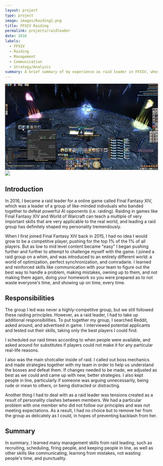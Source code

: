 ```yaml
---
layout: project
type: project
image: images/Raiding2.png
title: FFXIV Raiding
permalink: projects/raidleader
date: 2016
labels:
  - FFXIV
  - Raiding
  - Management
  - Communication
  - Strategy/Analysis
summary: A brief summary of my experience as raid leader in FFXIV, where I learned management skills, punctuality, how to make mistakes and learn from them, and to never give up.
---
```


<img class="ui floated rounded image" src="../images/Raiding1.jpg">
<img class="ui image" src="{{ site.baseurl }}/images/Raiding1.jpg">

## Introduction

In 2016, I became a raid leader for a online game called Final Fantasy XIV, which was a leader of a group of like-minded indivduals who banded together to defeat powerful AI opponents (i.e. raiding). Raiding in games like Final Fantasy XIV and World of Warcraft can teach a multiple of very important skills that are very applicable to the real world, and leading a raid group has definitely shaped my personality tremendously.

When I first joined Final Fantasy XIV back in 2015, I had no idea I would grow to be a competitve player, pushing for the top 1% of the 1% of all players. But as low to mid level content became "easy" I began pushing further and further to attempt to challenge myself with the game. I joined a raid group on a whim, and was introduced to an entirely different world: a world of optimization, perfect synchronization, and comradarie. I learned and reinforced skills like communication with your team to figure out the best way to handle a problem, making mistakes, owning up to them, and not making them again, doing your homework so you were prepared as to not waste everyone's time, and showing up on time, every time. 

## Responsibilities

The group I led was never a highly-competitve group, but we still followed these raiding principles. However, as a raid leader, I had to take up additional responsibilities. To put together my group, I searched Reddit, asked around, and advertised in game. I interviewed potential applicants and tested out their skills, taking only the best players I could find. 

I scheduled our raid times according to when people were available, and asked around for substitutes if players could not make it for any particular real-life reasons. 

I also was the main shotcaller inside of raid. I called out boss mechanics and made strategies together with my team in order to help us understand the bosses and defeat them. If changes needed to be made, we adjusted as best as we could and came up with new, better strategies. I also kept people in line, particularly if someone was arguing unnecessarily, being rude or mean to others, or being distracted or distracting.

Another thing I had to deal with as a raid leader was tensions created as a result of personality clashes between members. We had a particular problem with one member who did not follow our principles and was not meeting expectations. As a result, I had no choice but to remove her from the group as delicately as I could, in hopes of preventing backlash from her.

## Summary

In summary, I learned many management skills from raid leading, such as recruiting, scheduling, firing people, and keeping people in line, as well as other skills like communicating, learning from mistakes, not wasting people's time, and punctuality.


